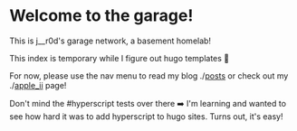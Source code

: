 # Welcome to the garage!

This is j__r0d's garage network, a basement homelab!

This index is temporary while I figure out hugo templates 🧠

For now, please use the nav menu to read my blog ./[posts](./posts/) or check out my ./[apple_ii](./a2/) page!

Don't mind the #hyperscript tests over there ➡️
I'm learning and wanted to see how hard it was to add hyperscript to hugo sites.  Turns out, it's easy!
